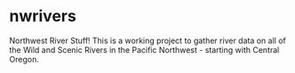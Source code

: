# nwrivers
Northwest River Stuff!
This is a working project to gather river data on all of the Wild and Scenic Rivers in the Pacific Northwest - starting with Central Oregon.
